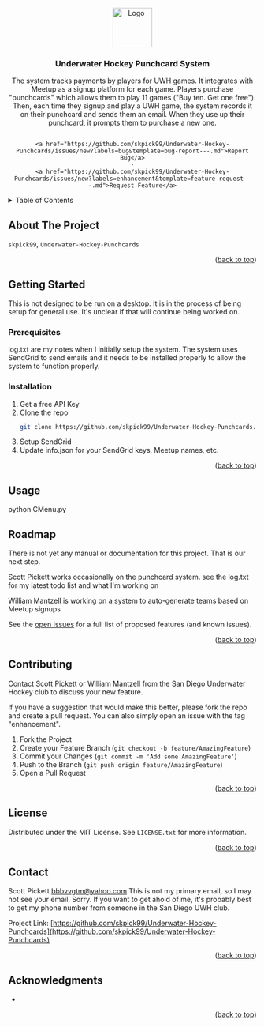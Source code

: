 <!-- PROJECT LOGO -->
<br />
<div align="center">
  <a href="https://github.com/skpick99/Underwater-Hockey-Punchcards">
    <img src="images/logo.png" alt="Logo" width="80" height="80">
  </a>

<h3 align="center">Underwater Hockey Punchcard System</h3>

  <p align="center">
    The system tracks payments by players for UWH games. It integrates with Meetup as a signup platform for each game.
    Players purchase "punchcards" which allows them to play 11 games ("Buy ten. Get one free"). Then, each time they 
    signup and play a UWH game, the system records it on their punchcard and sends them an email. When they use up
    their punchcard, it prompts them to purchase a new one.
    <br />

    ·
    <a href="https://github.com/skpick99/Underwater-Hockey-Punchcards/issues/new?labels=bug&template=bug-report---.md">Report Bug</a>
    ·
    <a href="https://github.com/skpick99/Underwater-Hockey-Punchcards/issues/new?labels=enhancement&template=feature-request---.md">Request Feature</a>
  </p>
</div>



<!-- TABLE OF CONTENTS -->
<details>
  <summary>Table of Contents</summary>
  <ol>
    <li>
      <a href="#about-the-project">About The Project</a>
    </li>
    <li>
      <a href="#getting-started">Getting Started</a>
      <ul>
        <li><a href="#prerequisites">Prerequisites</a></li>
        <li><a href="#installation">Installation</a></li>
      </ul>
    </li>
    <li><a href="#usage">Usage</a></li>
    <li><a href="#roadmap">Roadmap</a></li>
    <li><a href="#contributing">Contributing</a></li>
    <li><a href="#license">License</a></li>
    <li><a href="#contact">Contact</a></li>
    <li><a href="#acknowledgments">Acknowledgments</a></li>
  </ol>
</details>



<!-- ABOUT THE PROJECT -->
## About The Project

 `skpick99`, `Underwater-Hockey-Punchcards`

<p align="right">(<a href="#readme-top">back to top</a>)</p>


<!-- GETTING STARTED -->
## Getting Started

This is not designed to be run on a desktop. It is in the process of being setup for general use. It's unclear if that will continue being worked on.

### Prerequisites

log.txt are my notes when I initially setup the system. 
The system uses SendGrid to send emails and it needs to be installed properly to allow the system to function properly. 

### Installation

1. Get a free API Key
2. Clone the repo
   ```sh
   git clone https://github.com/skpick99/Underwater-Hockey-Punchcards.git
   ```
3. Setup SendGrid
4. Update info.json for your SendGrid keys, Meetup names, etc.

<p align="right">(<a href="#readme-top">back to top</a>)</p>



<!-- USAGE EXAMPLES -->
## Usage

python CMenu.py


<!-- ROADMAP -->
## Roadmap

There is not yet any manual or documentation for this project. That is our next step.

Scott Pickett works occasionally on the punchcard system.
see the log.txt for my latest todo list and what I'm working on

William Mantzell is working on a system to auto-generate teams based on Meetup signups

See the [open issues](https://github.com/skpick99/Underwater-Hockey-Punchcards/issues) for a full list of proposed features (and known issues).

<p align="right">(<a href="#readme-top">back to top</a>)</p>



<!-- CONTRIBUTING -->
## Contributing

Contact Scott Pickett or William Mantzell from the San Diego Underwater Hockey club to discuss your new feature.

If you have a suggestion that would make this better, please fork the repo and create a pull request. You can also simply open an issue with the tag "enhancement".

1. Fork the Project
2. Create your Feature Branch (`git checkout -b feature/AmazingFeature`)
3. Commit your Changes (`git commit -m 'Add some AmazingFeature'`)
4. Push to the Branch (`git push origin feature/AmazingFeature`)
5. Open a Pull Request

<p align="right">(<a href="#readme-top">back to top</a>)</p>



<!-- LICENSE -->
## License

Distributed under the MIT License. See `LICENSE.txt` for more information.

<p align="right">(<a href="#readme-top">back to top</a>)</p>



<!-- CONTACT -->
## Contact

Scott Pickett  bbbvvgtm@yahoo.com
This is not my primary email, so I may not see your email. Sorry. 
If you want to get ahold of me, it's probably best to get my phone number from someone in the San Diego UWH club.

Project Link: [https://github.com/skpick99/Underwater-Hockey-Punchcards](https://github.com/skpick99/Underwater-Hockey-Punchcards)

<p align="right">(<a href="#readme-top">back to top</a>)</p>



<!-- ACKNOWLEDGMENTS -->
## Acknowledgments

* []()

<p align="right">(<a href="#readme-top">back to top</a>)</p>



<!-- MARKDOWN LINKS & IMAGES -->
<!-- https://www.markdownguide.org/basic-syntax/#reference-style-links -->
[contributors-shield]: https://img.shields.io/github/contributors/skpick99/Underwater-Hockey-Punchcards.svg?style=for-the-badge
[contributors-url]: https://github.com/skpick99/Underwater-Hockey-Punchcards/graphs/contributors
[forks-shield]: https://img.shields.io/github/forks/skpick99/Underwater-Hockey-Punchcards.svg?style=for-the-badge
[forks-url]: https://github.com/skpick99/Underwater-Hockey-Punchcards/network/members
[stars-shield]: https://img.shields.io/github/stars/skpick99/Underwater-Hockey-Punchcards.svg?style=for-the-badge
[stars-url]: https://github.com/skpick99/Underwater-Hockey-Punchcards/stargazers
[issues-shield]: https://img.shields.io/github/issues/skpick99/Underwater-Hockey-Punchcards.svg?style=for-the-badge
[issues-url]: https://github.com/skpick99/Underwater-Hockey-Punchcards/issues
[license-shield]: https://img.shields.io/github/license/skpick99/Underwater-Hockey-Punchcards.svg?style=for-the-badge
[license-url]: https://github.com/skpick99/Underwater-Hockey-Punchcards/blob/master/LICENSE.txt
[linkedin-shield]: https://img.shields.io/badge/-LinkedIn-black.svg?style=for-the-badge&logo=linkedin&colorB=555
[linkedin-url]: https://linkedin.com/in/linkedin_username
[product-screenshot]: images/screenshot.png
[Next.js]: https://img.shields.io/badge/next.js-000000?style=for-the-badge&logo=nextdotjs&logoColor=white
[Next-url]: https://nextjs.org/
[React.js]: https://img.shields.io/badge/React-20232A?style=for-the-badge&logo=react&logoColor=61DAFB
[React-url]: https://reactjs.org/
[Vue.js]: https://img.shields.io/badge/Vue.js-35495E?style=for-the-badge&logo=vuedotjs&logoColor=4FC08D
[Vue-url]: https://vuejs.org/
[Angular.io]: https://img.shields.io/badge/Angular-DD0031?style=for-the-badge&logo=angular&logoColor=white
[Angular-url]: https://angular.io/
[Svelte.dev]: https://img.shields.io/badge/Svelte-4A4A55?style=for-the-badge&logo=svelte&logoColor=FF3E00
[Svelte-url]: https://svelte.dev/
[Laravel.com]: https://img.shields.io/badge/Laravel-FF2D20?style=for-the-badge&logo=laravel&logoColor=white
[Laravel-url]: https://laravel.com
[Bootstrap.com]: https://img.shields.io/badge/Bootstrap-563D7C?style=for-the-badge&logo=bootstrap&logoColor=white
[Bootstrap-url]: https://getbootstrap.com
[JQuery.com]: https://img.shields.io/badge/jQuery-0769AD?style=for-the-badge&logo=jquery&logoColor=white
[JQuery-url]: https://jquery.com 
